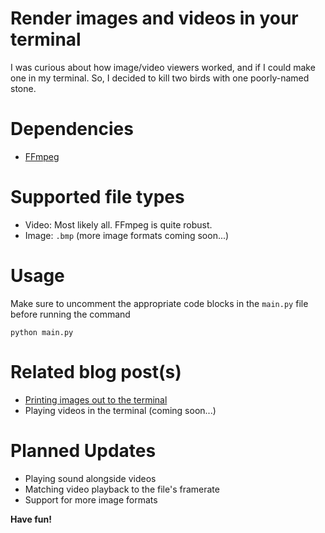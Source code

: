 # Render images and videos in your terminal

I was curious about how image/video viewers worked, and if I could make one in my terminal. So, I decided to kill two
birds with one poorly-named stone.

# Dependencies

- [FFmpeg](https://ffmpeg.org/)

# Supported file types

- Video: Most likely all. FFmpeg is quite robust.
- Image: `.bmp` (more image formats coming soon...)

# Usage

Make sure to uncomment the appropriate code blocks in the `main.py` file before running the command
```
python main.py
```

# Related blog post(s)

- [Printing images out to the terminal](https://arandomboiisme.github.io/blog/printing-images-out-to-the-terminal/)
- Playing videos in the terminal (coming soon...)

# Planned Updates

- Playing sound alongside videos
- Matching video playback to the file's framerate
- Support for more image formats

**Have fun!**